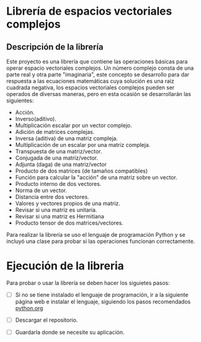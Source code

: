 # Librería de espacios vectoriales complejos
 
## Descripción de la librería
 Este proyecto es una librería que contiene las operaciones básicas para operar espacio vectoriales complejos.
 Un número complejo consta de una parte real y otra parte "imaginaria", este concepto se desarrollo para dar respuesta a las ecuaciones matemáticas cuya solución es una raiz cuadrada negativa, los espacios vectoriales complejos pueden ser operados de diversas maneras, pero en esta ocasión se desarrollarán las siguientes:


* Acción.
* Inverso(aditivo).
* Multiplicación escalar por un vector complejo.
* Adición de matrices complejas.
* Inversa (aditiva) de una matriz compleja.
* Multiplicación de un escalar por una matriz compleja.
* Transpuesta de una matriz/vector.
* Conjugada de una matriz/vector. 
* Adjunta (daga) de una matriz/vector
* Producto de dos matrices (de tamaños compatibles)
* Función para calcular la "acción" de una matriz sobre un vector.
* Producto interno de dos vectores.
* Norma de un vector.
* Distancia entre dos vectores.
* Valores  y vectores propios de una matriz.
* Revisar si una matriz es unitaria.
* Revisar si una matriz es Hermitiana
* Producto tensor de dos matrices/vectores.





 Para realizar la librería se uso el lenguaje de programación Python y se incluyó una clase para probar si las operaciones funcionan correctamente.

 # Ejecución de la libreria 
 
 Para probar o usar la librería se deben hacer los siguietes pasos:

* [ ] Si no se tiene instalado el lenguaje de programación, ir a la siguiente  página web e instalar el lenguaje, siguiendo los pasos recomendados 
  [python.org](https://www.python.org/)


*[ ] Descargar el repositorio.

*[ ] Guardarla donde se necesite su aplicación.
